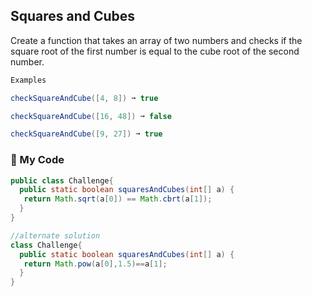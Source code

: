 ## Squares and Cubes

Create a function that takes an array of two numbers and checks if the square root of the first number is equal to the cube root of the second number.
```java
Examples

checkSquareAndCube([4, 8]) ➞ true

checkSquareAndCube([16, 48]) ➞ false

checkSquareAndCube([9, 27]) ➞ true
```
### 🧊 My Code
```java
public class Challenge{
  public static boolean squaresAndCubes(int[] a) {
   return Math.sqrt(a[0]) == Math.cbrt(a[1]);
  }
}

//alternate solution
class Challenge{
  public static boolean squaresAndCubes(int[] a) {
   return Math.pow(a[0],1.5)==a[1];
  }
}
```
